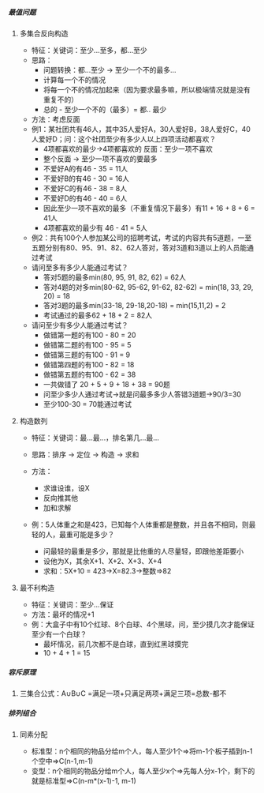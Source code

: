 ##### 最值问题

1. 多集合反向构造

   - 特征：关键词：至少...至多，都...至少
   - 思路：
     - 问题转换：都...至少 -> 至少一个不的最多...
     - 计算每一个不的情况
     - 将每一个不的情况加起来（因为要求最多嘛，所以极端情况就是没有重复不的）
     - 总的 - 至少一个不的（最多）= 都.. 最少
   - 方法：考虑反面
   - 例1：某社团共有46人，其中35人爱好A，30人爱好B，38人爱好C，40人爱好D；问：这个社团至少有多少人以上四项活动都喜欢？
     - 4项都喜欢的最少->4项都喜欢的 反面：至少一项不喜欢
     - 整个反面 -> 至少一项不喜欢的要最多
     - 不爱好A的有46 - 35 = 11人
     - 不爱好B的有46 - 30 = 16人
     - 不爱好C的有46 - 38 = 8人
     - 不爱好D的有46 - 40 = 6人
     - 因此至少一项不喜欢的最多（不重复情况下最多）有11 + 16 + 8 + 6 = 41人
     - 4项都喜欢的最少有 46 - 41 = 5人
   - 例2：共有100个人参加某公司的招聘考试，考试的内容共有5道题，一至五题分别有80、95、91、82、62人答对，答对3道和3道以上的人员能通过考试
   - 请问至多有多少人能通过考试？
     - 答对5题的最多min(80, 95, 91, 82, 62) = 62人
     - 答对4题的对多min(80-62, 95-62, 91-62, 82-62) = min(18, 33, 29, 20) = 18
     - 答对3题的最多min(33-18, 29-18,20-18) = min(15,11,2) = 2
     - 考试通过的最多62 + 18 + 2 = 82人
   - 请问至少有多少人能通过考试？
     - 做错第一题的有100 - 80 = 20
     - 做错第二题的有100 - 95 = 5
     - 做错第三题的有100 - 91 = 9
     - 做错第四题的有100 - 82 = 18
     - 做错第五题的有100 - 62 = 38
     - 一共做错了 20 + 5 + 9 + 18 + 38 = 90题
     - 问至少多少人通过考试->就是问最多多少人答错3道题->90/3=30
     - 至少100-30 = 70能通过考试

2. 构造数列

   - 特征：关键词：最…最…，排名第几…最…

   - 思路：排序 -> 定位 -> 构造 -> 求和

   - 方法：

     - 求谁设谁，设X
     - 反向推其他
     - 加和求解

   - 例：5人体重之和是423，已知每个人体重都是整数，并且各不相同，则最轻的人，最重可能是多少？

     - 问最轻的最重是多少，那就是比他重的人尽量轻，即跟他差距要小
     - 设他为X，其余X+1、X+2、X+3、X+4
     - 求和：5X+10 = 423->X=82.3->整数=>82

3. 最不利构造

   - 特征：关键词：至少…保证
   - 方法：最坏的情况+1
   - 例：大盒子中有10个红球、8个白球、4个黑球，问，至少摸几次才能保证至少有一个白球？
     - 最坏情况，前几次都不是白球，直到红黑球摸完
     - 10 + 4 + 1 = 15

   

##### 容斥原理

1. 三集合公式：A∪B∪C =满足一项+只满足两项+满足三项=总数-都不

##### 排列组合

1. 同素分配

   - 标准型：n个相同的物品分给m个人，每人至少1个=>将m-1个板子插到n-1个空中=>C(n-1,m-1)
   - 变型：n个相同的物品分给m个人，每人至少x个=>先每人分x-1个，剩下的就是标准型=>C(n-m*(x-1)-1, m-1)

   

   
